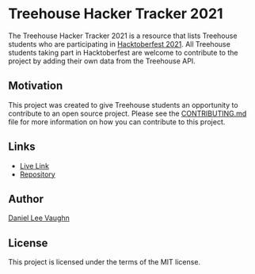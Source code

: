 # Treehouse Hacker Tracker 2021

The Treehouse Hacker Tracker 2021 is a resource that lists Treehouse students who are participating in [Hacktoberfest 2021](https://hacktoberfest.digitalocean.com/). All Treehouse students taking part in Hacktoberfest are welcome to contribute to the project by adding their own data from the Treehouse API.

## Motivation

This project was created to give Treehouse students an opportunity to contribute to an open source project. Please see the [CONTRIBUTING.md](https://github.com/LeeVaughn/treehouse-hacktoberfest-2021/blob/master/CONTRIBUTING.md) file for more information on how you can contribute to this project.

## Links

* [Live Link](https://leevaughn.github.io/treehouse-hacktoberfest-2021/)
* [Repository](https://github.com/LeeVaughn/treehouse-hacktoberfest-2021)

## Author

[Daniel Lee Vaughn](https://github.com/LeeVaughn)

## License

This project is licensed under the terms of the MIT license.
